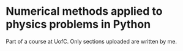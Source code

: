 # Numerical methods applied to physics problems in Python

Part of a course at UofC. Only sections uploaded are written by me.
